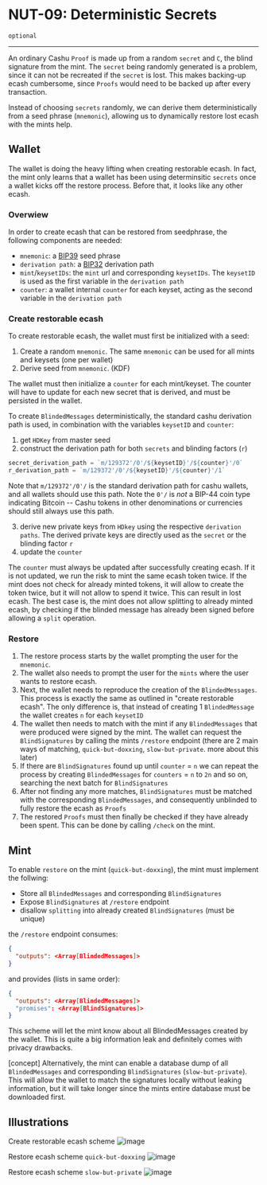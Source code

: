 NUT-09: Deterministic Secrets
==========================

`optional`

---

An ordinary Cashu `Proof` is made up from a random `secret` and `C`, the blind signature from the mint. The `secret` being randomly generated is a problem, since it can not be recreated if the `secret` is lost. This makes backing-up ecash cumbersome, since `Proofs` would need to be backed up after every transaction.

Instead of choosing `secrets` randomly, we can derive them deterministically from a seed phrase (`mnemonic`), allowing us to dynamically restore lost ecash with the mints help.

## Wallet

The wallet is doing the heavy lifting when creating restorable ecash. In fact, the mint only learns that a wallet has been using determinsitic `secrets` once a wallet kicks off the restore process. Before that, it looks like any other ecash.

### Overwiew

In order to create ecash that can be restored from seedphrase, the following components are needed:

* `mnemonic`: a [BIP39](https://github.com/bitcoin/bips/blob/master/bip-0039.mediawiki) seed phrase
* `derivation path`: a [BIP32](https://github.com/bitcoin/bips/blob/master/bip-0032.mediawiki) derivation path
* `mint`/`keysetIDs`: the `mint` url and corresponding `keysetIDs`. The `keysetID` is used as the first variable in the `derivation path`
* `counter`: a wallet internal `counter` for each keyset, acting as the second variable in the `derivation path`

  
### Create restorable ecash

To create restorable ecash, the wallet must first be initialized with a seed:

1. Create a random `mnemonic`. The same `mnemonic` can be used for all mints and keysets (one per wallet)
2. Derive seed from `mnemonic`. (KDF)

The wallet must then initialize a `counter` for each mint/keyset. The counter will have to update for each new secret that is derived, and must be persisted in the wallet.


To create `BlindedMessages` deterministically, the standard cashu derivation path is used, in combination with the variables `keysetID` and `counter`:


1. get `HDKey` from master seed
2. construct the derivation path for both `secrets` and blinding factors (`r`)

```javascript
secret_derivation_path = `m/129372'/0'/${keysetID}'/${counter}'/0`
r_derivation_path = `m/129372'/0'/${keysetID}'/${counter}'/1`
```

Note that `m/129372'/0'/` is the standard derivation path for cashu wallets, and all wallets should use this path. Note the `0'/` is *not* a BIP-44 coin type indicating Bitcoin -- Cashu tokens in other denominations or currencies should still always use this path.

3. derive new private keys from `HDkey` using the respective `derivation paths`. The derived private keys are directly used as the `secret` or the blinding factor `r`
4. update the `counter`

The `counter` must always be updated after successfully creating ecash. If it is not updated, we run the risk to mint the same ecash token twice. 
If the mint does not check for already minted tokens, it will allow to create the token twice, but it will not allow to spend it twice. This can result in lost ecash.
The best case is, the mint does not allow splitting to already minted ecash, by checking if the blinded message has already been signed before allowing a `split` operation. 

### Restore

1. The restore process starts by the wallet prompting the user for the `mnemonic`.
2. The wallet also needs to prompt the user for the `mints` where the user wants to restore ecash.
3. Next, the wallet needs to reproduce the creation of the `BlindedMessages`. This process is exactly the same as outlined in "create restorable ecash". The only difference is, that instead of creating 1 `BlindedMessage` the wallet creates `n` for each `keysetID`
4. The wallet then needs to match with the mint if any `BlindedMessages` that were produced were signed by the mint. The wallet can request the `BlindSignatures` by calling the mints `/restore` endpoint (there are 2 main ways of matching, `quick-but-doxxing`, `slow-but-private`. more about this later)
5. If there are `BlindSignatures` found up until `counter` = `n` we can repeat the process by creating `BlindedMessages` for `counters` = `n` to `2n` and so on, searching the next batch for `BlindSignatures`
6. After not finding any more matches, `BlindSignatures` must be matched with the corresponding `BlindedMessages`, and consequently unblinded to fully restore the ecash as `Proofs`
7. The restored `Proofs` must then finally be checked if they have already been spent. This can be done by calling `/check` on the mint.

## Mint

To enable `restore` on the mint (`quick-but-doxxing`), the mint must implement the follwing:

- Store all `BlindedMessages` and corresponding `BlindSignatures`
- Expose `BlindSignatures` at `/restore` endpoint
- disallow `splitting` into already created `BlindSignatures` (must be unique)

the `/restore` endpoint consumes:

```json
{
  "outputs": <Array[BlindedMessages]>
}
```

and provides (lists in same order):

```json
{
  "outputs": <Array[BlindedMessages]>
  "promises": <Array[BlindSignatures]>
}
```

This scheme will let the mint know about all BlindedMessages created by the wallet. This is quite a big information leak and definitely comes with privacy drawbacks.


[concept]
Alternatively, the mint can enable a database dump of all `BlindedMessages` and corresponding `BlindSignatures` (`slow-but-private`). This will allow the wallet to match the signatures locally without leaking information, but it will take longer since the mints entire database must be downloaded first.

## Illustrations

Create restorable ecash scheme
![image](https://github.com/gandlafbtc/nuts/assets/123852829/f6396957-e48b-4747-b5b8-00b7de5cb7af)

Restore ecash scheme `quick-but-doxxing`
![image](https://github.com/gandlafbtc/nuts/assets/123852829/3620ce4c-98f3-4c1e-8969-280f2db09bdf)

Restore ecash scheme `slow-but-private`
![image](https://github.com/gandlafbtc/nuts/assets/123852829/da3b7ce2-38a8-47d4-be83-dfd39709cf79)
